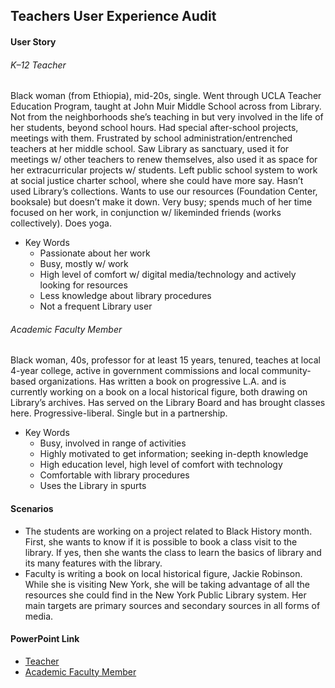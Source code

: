 ## Teachers User Experience Audit

#### User Story
###### K–12 Teacher
Black woman (from Ethiopia), mid-20s, single. Went through UCLA Teacher Education Program, taught at John Muir Middle School across from Library. Not from the neighborhoods she’s teaching in but very involved in the life of her students, beyond school hours. Had special after-school projects, meetings with them. Frustrated by school administration/entrenched teachers at her middle school. Saw Library as sanctuary, used it for meetings w/ other teachers to renew themselves, also used it as space for her extracurricular projects w/ students. Left public school system to work at social justice charter school, where she could have more say. Hasn’t used Library’s collections. Wants to use our resources (Foundation Center, booksale) but doesn’t make it down. Very busy; spends much of her time focused on her work, in conjunction w/ likeminded friends (works collectively). Does yoga.

* Key Words
    * Passionate about her work
    * Busy, mostly w/ work
    * High level of comfort w/ digital media/technology and actively looking for resources
    * Less knowledge about library procedures
    * Not a frequent Library user

###### Academic Faculty Member
Black woman, 40s, professor for at least 15 years, tenured, teaches at local 4-year college, active in government commissions and local community-based organizations. Has written a book on progressive L.A. and is currently working on a book on a local historical figure, both drawing on Library’s archives. Has served on the Library Board and has brought classes here. Progressive-liberal. Single but in a partnership.

* Key Words
    * Busy, involved in range of activities
    * Highly motivated to get information; seeking in-depth knowledge
    * High education level, high level of comfort with technology
    * Comfortable with library procedures
    * Uses the Library in spurts

#### Scenarios
* The students are working on a project related to Black History month. First, she wants to know if it is possible to book a class visit to the library. If yes, then she wants the class to learn the basics of library and its many features with the library. 
* Faculty is writing a book on local historical figure, Jackie Robinson. While she is visiting New York, she will be taking advantage of all the resources she could find in the New York Public Library system. Her main targets are primary sources and secondary sources in all forms of media. 
#### PowerPoint Link
* [Teacher](https://docs.google.com/presentation/d/1SDjuUXFbn6R2P9ViH3cYttMcYKJx6xY6AoLtXesDwdo/edit?usp=sharing)
* [Academic Faculty Member](https://docs.google.com/presentation/d/1KGzHO4SujXK7FPvSK91b6ViKanhr1qUxxD4dC394nRI/edit?usp=sharing)
